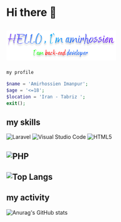 # Hi there 👋
 <img src="Group 1 (1).png" alt="error"></img>
---
<code>my profile </code>
```PHP
$name = 'Amirhossien Imanpur';
$age = '<=18';
$location = 'Iran - Tabriz ';
exit();
```
## my __skills__
![Laravel](https://img.shields.io/badge/laravel-%23FF2D20.svg?style=for-the-badge&logo=laravel&logoColor=white)
![Visual Studio Code](https://img.shields.io/badge/Visual%20Studio%20Code-0078d7.svg?style=for-the-badge&logo=visual-studio-code&logoColor=white)
![HTML5](https://img.shields.io/badge/html5-%23E34F26.svg?style=for-the-badge&logo=html5&logoColor=white)

![PHP](https://img.shields.io/badge/php-%23777BB4.svg?style=for-the-badge&logo=php&logoColor=white)
---
![Top Langs](https://github-readme-stats.vercel.app/api/top-langs/?username=amirhoseniliw&hide_progress=compact)
------
## my __activity__
![Anurag's GitHub stats](https://github-readme-stats.vercel.app/api?username=amirhoseniliw&show_icons=true&theme=dark)



